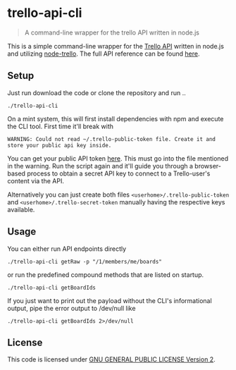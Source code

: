 # trello-api-cli

> A command-line wrapper for the trello API written in node.js

This is a simple command-line wrapper for the [Trello API](https://developers.trello.com/) written in node.js and utilizing [node-trello](https://github.com/adunkman/node-trello). The full API reference can be found [here](https://developers.trello.com/advanced-reference).

## Setup

Just run download the code or clone the repository and run ..

```
./trello-api-cli
```

On a mint system, this will first install dependencies with npm and execute the CLI tool. First time it'll break with

```
WARNING: Could not read ~/.trello-public-token file. Create it and store your public api key inside.
```

You can get your public API token [here](https://trello.com/app-key). This must go into the file mentioned in the warning. Run the script again and it'll guide you through a browser-based process to obtain a secret API key to connect to a Trello-user's content via the API.

Alternatively you can just create both files `<userhome>/.trello-public-token` and `<userhome>/.trello-secret-token` manually having the respective keys available.

## Usage

You can either run API endpoints directly

```
./trello-api-cli getRaw -p "/1/members/me/boards"
```

or run the predefined compound methods that are listed on startup.

```
./trello-api-cli getBoardIds
```

If you just want to print out the payload without the CLI's informational output, pipe the error output to /dev/null like

```
./trello-api-cli getBoardIds 2>/dev/null
```

## License

This code is licensed under [GNU GENERAL PUBLIC LICENSE Version 2](LICENSE).
